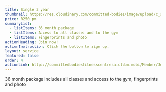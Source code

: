 ```yaml
---
title: Single 3 year
thumbnail: https://res.cloudinary.com/committed-bodies/image/upload/c_scale,f_auto,q_auto,w_600/v1643966006/memberships/membership-gym-couples-Benoni.png
price: R250 pm
summaryList:
  - listItems: 36 month package
  - listItems: Access to all classes and to the gym
  - listItems: Fingerprints and photo
actionHeading: Join now!
actionInstruction: Click the button to sign up.
layout: service
featured: false
order: 4
actionLink: https://committedbodiesfitnesscentresa.clubm.mobi/Member/Joining.mvc?mtid=60251&joinAsNew=True
---
```

36 month package includes all classes and access to the gym, fingerprints and photo